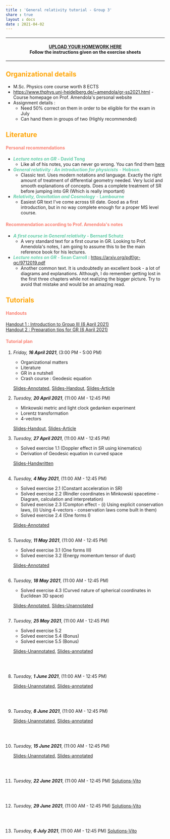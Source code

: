 ```yaml
---
title : 'General relativity tutorial - Group 3'
share : true
layout : docs
date : 2021-04-02
---
```


#### <hr>

#### <center>[UPLOAD YOUR HOMEWORK HERE](https://heibox.uni-heidelberg.de/u/d/f82d403f5c3749ffbe9f/)<br> Follow the instructions given on the exercise sheets</center>

<hr>

## <span style="color:orange"> **Organizational details** </span>

- M.Sc. Physics core course worth 8 ECTS
- https://www.thphys.uni-heidelberg.de/~amendola/gr-ss2021.html - Course homepage on Prof. Amendola's personal website
- Assignment details :
  - Need 50% correct on them in order to be eligible for the exam in July
  - Can hand them in groups of two (Highly recommended)

## <span style="color:orange"> **Literature** </span>

#### <span style="color:salmon"> Personal recommendations </span>

- <span style = "color:mediumaquamarine"> **_Lecture notes on GR_ - David Tong**  </span>
  - Like all of his notes, you can never go wrong. You can find them [here](http://www.damtp.cam.ac.uk/user/tong/gr.html)
- <span style = "color:mediumaquamarine">***General relativity : An introduction for physicists*** - **Hobson**. </span>
  - Classic text. Uses modern notations and language. Exactly the right amount of treatment of differential geometry needed. Very lucid and smooth explanations of concepts. Does a complete treatment of SR before jumping into GR (Which is really important)
- <span style = "color:mediumaquamarine">***Relativity, Gravitation and Cosmology*** -  **Lambourne**  </span>
  - Easiest GR text I've come across till date. Good as a first introduction, but in no way complete enough for a proper MS level course.

#### <span style="color:salmon"> Recommendation according to Prof. Amendola's notes </span>

- <span style = "color:mediumaquamarine">  **_A first course in General relativity_ - Bernard Schutz**  </span>
  - A very standard text for a first course in GR. Looking to Prof. Amendola's notes, I am going to assume this to be the main reference book for his lectures.
- <span style = "color:mediumaquamarine">  **_Lecture notes on GR_ - Sean Carroll**  </span> : https://arxiv.org/pdf/gr-qc/9712019.pdf
  - Another common text. It is undoubtedly an excellent book - a lot of diagrams and explanations.  Although, I do remember getting lost in the first three chapters while not realizing the bigger picture. Try to avoid that mistake and would be an amazing read.

## <span style="color:orange">**Tutorials** </span>

#### <span style="color:salmon">Handouts </span>

[Handout 1 : Introduction to Group III  (6 April 2021)](/files/teaching_md/ss21_gr/handout1_intro_to_groupiii_6april.pdf)  <br>
[Handout 2 : Preparation tips for GR (6 April 2021)](/files/teaching_md/ss21_gr/handout2.pdf)

#### <span style="color:salmon">Tutorial plan</span>

1. *Friday, **16 April 2021***, (3:00 PM - 5:00 PM)
    - Organizational matters
    - Literature
    - GR in a nutshell
    - Crash course : Geodesic equation

    [Slides-Annotated](/files/teaching_md/ss21_gr/slides0_new_annotated-16_4_21.pdf), [Slides-Handout](/files/teaching_md/ss21_gr/slides0_new_handout-16_4_21.pdf), [Slides-Article](/files/teaching_md/ss21_gr/slides0_new_article-16_4_21.pdf)

2. *Tuesday, **20 April 2021***,  (11:00 AM - 12:45 PM)<br>
   - Minkowski metric and light clock gedanken experiment
   - Lorentz transformation
   - 4-vectors

    [Slides-Handout](/files/teaching_md/ss21_gr/slides1_handout-20_4_21.pdf), [Slides-Article](/files/teaching_md/ss21_gr/slides1_article-20_4_21.pdf)
     <br>

3. *Tuesday, **27 April 2021***, (11:00 AM - 12:45 PM)<br>
    - Solved exercise 1.1 (Doppler effect in SR using kinematics)
    - Derivation of Geodesic equation in curved space

    [Slides-Handwritten](/files/teaching_md/ss21_gr/slides2_exercise1-27_4_21.pdf)
      <br> <br>

4. *Tuesday, **4 May 2021***, (11:00 AM - 12:45 PM) <br>
    - Solved exercise 2.1 (Constant acceleration in SR)
    - Solved exercise 2.2 (Rindler coordinates in Minkowski spacetime - Diagram, calculation and interpretation)
    - Solved exercise 2.3 (Compton effect - (i) Using explicit conservation laws, (ii) Using 4-vectors - conservation laws come built in them)
    - Solved exercise 2.4 (One forms I)

    [Slides-Annotated](/files/teaching_md/ss21_gr/slides3_exercise2-4_5_21.pdf)
   <br><br>

5. *Tuesday, **11 May 2021***, (11:00 AM - 12:45 PM)
    - Solved exercise 3.1 (One forms III)
    - Solved exercise 3.2 (Energy momentum tensor of dust)

    [Slides-Annotated](/files/teaching_md/ss21_gr/ex_sheet_3.pdf)
    <br><br>

6. *Tuesday, **18 May 2021***, (11:00 AM - 12:45 PM)
    - Solved exercise 4.3 (Curved nature of spherical coordinates in Euclidean 3D space)

    [Slides-Annotated](/files/teaching_md/ss21_gr/ex_sheet_4_annotated.pdf), [Slides-Unannotated](/files/teaching_md/ss21_gr/ex_sheet_4.pdf)
    <br><br>

7. *Tuesday, **25 May 2021***, (11:00 AM - 12:45 PM)

    -  Solved exercise 5.2
    -  Solved exercise 5.4 (Bonus)
    -  Solved exercise 5.5 (Bonus)

    [Slides-Unannotated](/files/teaching_md/ss21_gr/GR_EX5.pdf), [Slides-annotated](/files/teaching_md/ss21_gr/GR_EX5-annotated.pdf)

    <br><br>

8. *Tuesday, **1 June 2021***, (11:00 AM - 12:45 PM)

    [Slides-Unannotated](/files/teaching_md/ss21_gr/GR_EX6.pdf), [Slides-annotated](/files/teaching_md/ss21_gr/GR_EX6-annotated.pdf)

    <br><br>

9. *Tuesday, **8 June 2021***, (11:00 AM - 12:45 PM)

    [Slides-Unannotated](/files/teaching_md/ss21_gr/GR_EX7.pdf), [Slides-annotated](/files/teaching_md/ss21_gr/GR_EX7-annotated.pdf)

    <br><br>

10. *Tuesday, **15 June 2021***, (11:00 AM - 12:45 PM)

    [Slides-Unannotated](/files/teaching_md/ss21_gr/GR_EX7.pdf), [Slides-annotated](/files/teaching_md/ss21_gr/GR_EX7-annotated.pdf)

     <br><br>

11. *Tuesday, **22 June 2021***, (11:00 AM - 12:45 PM)
     [Solutions-Vito](/files/teaching_md/ss21_gr/9_Vito.pdf)

      <br><br>

12. *Tuesday, **29 June 2021***, (11:00 AM - 12:45 PM)
     [Solutions-Vito](/files/teaching_md/ss21_gr/10_Vito.pdf)

     <br><br>

13. *Tuesday, **6 July 2021***, (11:00 AM - 12:45 PM)
     [Solutions-Vito](/files/teaching_md/ss21_gr/11_Vito.pdf)

      <br><br>
